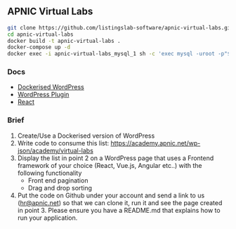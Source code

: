 
## APNIC Virtual Labs

```bash
git clone https://github.com/listingslab-software/apnic-virtual-labs.git
cd apnic-virtual-labs
docker build -t apnic-virtual-labs .
docker-compose up -d
docker exec -i apnic-virtual-labs_mysql_1 sh -c 'exec mysql -uroot -p"$MYSQL_ROOT_PASSWORD"' < wordpress/database.sql
```

### Docs

- [Dockerised WordPress](./docs/dockerised-wordpress.md)
- [WordPress Plugin](./docs/wordpress-plugin.md)
- [React](./docs/wordpress-plugin.md)

### Brief

1. Create/Use a Dockerised version of WordPress
2. Write code to consume this list: https://academy.apnic.net/wp-json/academy/virtual-labs
3. Display the list in point 2 on a WordPress page that uses a Frontend framework of your choice (React, Vue.js, Angular etc..) with the following functionality
	- Front end pagination
	- Drag and drop sorting
4. Put the code on Github under your account and send a link to us (hr@apnic.net) so that we can clone it, run it and see the page created in point 3. Please ensure you have a README.md that explains how to run your application.